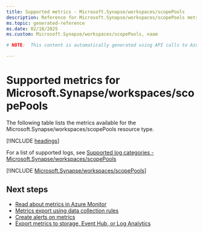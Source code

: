 ```yaml
---
title: Supported metrics - Microsoft.Synapse/workspaces/scopePools
description: Reference for Microsoft.Synapse/workspaces/scopePools metrics in Azure Monitor.
ms.topic: generated-reference
ms.date: 02/18/2025
ms.custom: Microsoft.Synapse/workspaces/scopePools, naam

# NOTE:  This content is automatically generated using API calls to Azure. Any edits made on these files will be overwritten in the next run of the script. 

---
```


  
# Supported metrics for Microsoft.Synapse/workspaces/scopePools
  
The following table lists the metrics available for the Microsoft.Synapse/workspaces/scopePools resource type.  
  
  
[!INCLUDE [headings](~/reusable-content/ce-skilling/azure/includes/azure-monitor/reference/metrics/metrics-headings.md)]  
  
  
  
For a list of supported logs, see [Supported log categories - Microsoft.Synapse/workspaces/scopePools](../supported-logs/microsoft-synapse-workspaces-scopepools-logs.md)  
  
 

[!INCLUDE [Microsoft.Synapse/workspaces/scopePools](~/reusable-content/ce-skilling/azure/includes/azure-monitor/reference/metrics/microsoft-synapse-workspaces-scopepools-metrics-include.md)]  



## Next steps

- [Read about metrics in Azure Monitor](/azure/azure-monitor/data-platform)
- [Metrics export using data collection rules](/azure/azure-monitor/essentials/data-collection-metrics)
- [Create alerts on metrics](/azure/azure-monitor/alerts/alerts-overview)
- [Export metrics to storage, Event Hub, or Log Analytics](/azure/azure-monitor/essentials/platform-logs-overview)

